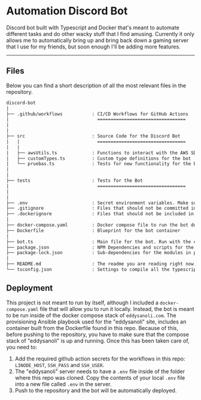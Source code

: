 # Automation Discord Bot

Discord bot built with Typescript and Docker that's meant to automate different tasks and do other wacky stuff that I find amusing. Currently it only allows me to automatically bring up and bring back down a gaming server that I use for my friends, but soon enough I'll be adding more features.

----

## Files

Below you can find a short description of all the most relevant files in the repository.

```txt
discord-bot
|
├── .github/workflows           : CI/CD Workflows for GitHub Actions 
|                                 =================================
|
|
├── src                         : Source Code for the Discord Bot 
|   |                             =================================
|   |
|   ├── awsUtils.ts             : Functions to interact with the AWS SDK 
|   ├── customTypes.ts          : Custom type definitions for the bot 
|   └── pruebas.ts              : Tests for new functionality for the bot
|   
|
├── tests                       : Tests for the Bot 
|                                 =================================
|
|
├── .env                        : Secret environment variables. Make sure to add to your deployment 
├── .gitignore                  : Files that should not be committed into the repo
├── .dockerignore               : Files that should not be included in the Docker image on build 
|
├── docker-compose.yaml         : Docker compose file to run the bot docker image locally 
├── Dockerfile                  : Blueprint for the bot container
|
├── bot.ts                      : Main file for the bot. Run with the command "ts-node bot.ts"" 
├── package.json                : NPM Dependencies and scripts for the project
├── package-lock.json           : Sub-dependencies for the modules in package.json 
|
├── README.md                   : The readme you are reading right now. Hello there!
└── tsconfig.json               : Settings to compile all the typescript files in the project 

```

## Deployment

This project is not meant to run by itself, although I included a `docker-compose.yaml` file that will allow you to run it locally. Instead, the bot is meant to be run inside of the docker compose stack of `eddysanoli.com`. The provisioning Ansible playbook used for the "eddysanoli" site, includes an container built from the Dockerfile found in this repo. Because of this, before pushing to the repository, you have to make sure that the compose stack of "eddysanoli" is up and running. Once this has been taken care of, you need to:

1. Add the required github action secrets for the workflows in this repo: `LINODE_HOST`, `SSH_PASS` and `SSH_USER`.
2. The "eddysanoli" server needs to have a `.env` file inside of the folder where this repo was cloned. Copy the contents of your local `.env` file into a new file called `.env` in the server.
3. Push to the repository and the bot will be automatically deployed.
